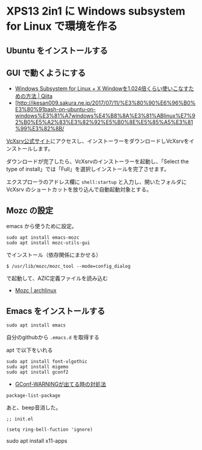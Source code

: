 # XPS13 2in1 に Windows subsystem for Linux で環境を作る

## Ubuntu をインストールする


## GUI で動くようにする

* [Windows Subsystem for Linux + X Windowを1.024倍くらい使いこなすための方法 | Qiita](https://qiita.com/nishemon/items/bb3aca972404f68bfcd6)
* [http://ikesan009.sakura.ne.jp/2017/07/11/%E3%80%90%E6%96%B0%E3%80%91bash-on-ubuntu-on-windows%E3%81%A7windows%E4%B8%8A%E3%81%ABlinux%E7%92%B0%E5%A2%83%E3%82%92%E5%B0%8E%E5%85%A5%E3%81%99%E3%82%8B/

[VcXsrv公式サイト](https://sourceforge.net/projects/vcxsrv/?source=typ_redirect)にアクセスし、インストーラーをダウンロードしVcXsrvをインストールします。

ダウンロードが完了したら、VcXsrvのインストーラーを起動し、「Select the type of install」では「Full」を選択しインストールを完了させます。

エクスプローラのアドレス欄に `shell:startup` と入力し、開いたフォルダにVcXsrv のショートカットを放り込んで自動起動対象とする。

## Mozc の設定

emacs から使うために設定。

```
sudo apt install emacs-mozc
sudo apt install mozc-utils-gui
````

でインストール（依存関係にまかせる）

```
$ /usr/lib/mozc/mozc_tool --mode=config_dialog
```
で起動して、AZIC定義ファイルを読み込む

* [Mozc | archlinux](https://wiki.archlinux.jp/index.php/Mozc#.E3.82.B3.E3.83.9E.E3.83.B3.E3.83.89.E3.83.A9.E3.82.A4.E3.83.B3.E3.81.8B.E3.82.89_Mozc_.E3.83.84.E3.83.BC.E3.83.AB.E3.82.92.E8.B5.B7.E5.8B.95)

## Emacs をインストールする


```
sudo apt install emacs
```

自分のgithubから `.emacs.d` を取得する

apt で以下をいれる

```
sudo apt install font-vlgothic
sudu apt install migemo
sudo apt install gconf2
```

* [GConf-WARNINGが出てる時の対処法](http://highfrontier.ldblog.jp/archives/52259786.html)

`package-list-package`


あと、beep音消した。

```elisp
;; init.el

(setq ring-bell-fuction 'ignore)
```



sudo apt install x11-apps
